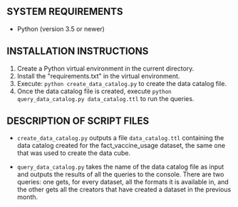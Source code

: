 ## SYSTEM REQUIREMENTS

- Python (version 3.5 or newer)


## INSTALLATION INSTRUCTIONS

1. Create a Python virtual environment in the current directory.
2. Install the "requirements.txt" in the virtual environment.
3. Execute: `python create_data_catalog.py` to create the data catalog file.
4. Once the data catalog file is created, execute `python query_data_catalog.py data_catalog.ttl` to run the queries. 


## DESCRIPTION OF SCRIPT FILES

- `create_data_catalog.py` outputs a file `data_catalog.ttl` containing the data catalog created for the fact_vaccine_usage dataset, the same one that was used to create the data cube. 

- `query_data_catalog.py` takes the name of the data catalog file as input and outputs the results of all the queries to the console. There are two queries: one gets, for every dataset, all the formats it is available in, and the other gets all the creators that have created a dataset in the previous month.
